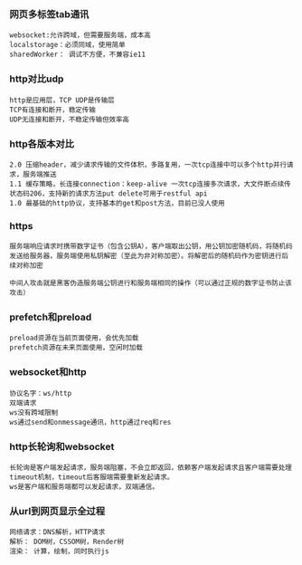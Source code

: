 ### 网页多标签tab通讯

```
websocket:允许跨域，但需要服务端，成本高
localstorage：必须同域，使用简单
sharedWorker： 调试不方便，不兼容ie11
```



### http对比udp

```
http是应用层，TCP UDP是传输层
TCP有连接和断开，稳定传输
UDP无连接和断开，不稳定传输但效率高
```



### http各版本对比

```
2.0 压缩header，减少请求传输的文件体积，多路复用，一次tcp连接中可以多个http并行请求，服务端推送
1.1 缓存策略，长连接connection：keep-alive 一次tcp连接多次请求，大文件断点续传 状态码206，支持新的请求方法put delete可用于restful api
1.0 最基础的http协议，支持基本的get和post方法，目前已没人使用

```



### https

```
服务端响应请求时携带数字证书（包含公钥A），客户端取出公钥，用公钥加密随机码，将随机码发送给服务器，服务端使用私钥解密（至此为非对称加密）。将解密后的随机码作为密钥进行后续对称加密

中间人攻击就是黑客伪造服务端公钥进行和服务端相同的操作（可以通过正规的数字证书防止该攻击）
```



### prefetch和preload

```
preload资源在当前页面使用，会优先加载
prefetch资源在未来页面使用，空闲时加载
```



### websocket和http

```
协议名字：ws/http
双端请求
ws没有跨域限制
ws通过send和onmessage通讯，http通过req和res
```



### http长轮询和websocket

```
长轮询是客户端发起请求，服务端阻塞，不会立即返回，依赖客户端发起请求且客户端需要处理timeout机制，timeout后客服端需要重新发起请求。
ws是客户端和服务端都可以发起请求，双端通信。
```



### 从url到网页显示全过程

```
网络请求：DNS解析，HTTP请求
解析： DOM树，CSSOM树，Render树
渲染： 计算，绘制，同时执行js
```

